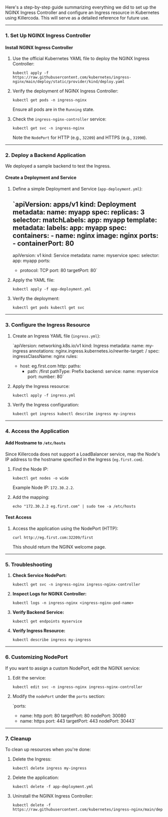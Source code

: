 Here's a step-by-step guide summarizing everything we did to set up the NGINX Ingress Controller and configure an Ingress resource in Kubernetes using Killercoda. This will serve as a detailed reference for future use.

* * * * *

### **1\. Set Up NGINX Ingress Controller**

#### **Install NGINX Ingress Controller**

1.  Use the official Kubernetes YAML file to deploy the NGINX Ingress Controller:

    `kubectl apply -f https://raw.githubusercontent.com/kubernetes/ingress-nginx/main/deploy/static/provider/kind/deploy.yaml`

2.  Verify the deployment of NGINX Ingress Controller:


    `kubectl get pods -n ingress-nginx`

    Ensure all pods are in the `Running` state.

3.  Check the `ingress-nginx-controller` service:


    `kubectl get svc -n ingress-nginx`

    Note the `NodePort` for HTTP (e.g., `32209`) and HTTPS (e.g., `31990`).

* * * * *

### **2\. Deploy a Backend Application**

We deployed a sample backend to test the Ingress.

#### **Create a Deployment and Service**

1.  Define a simple Deployment and Service (`app-deployment.yml`):



    `apiVersion: apps/v1
    kind: Deployment
    metadata:
      name: myapp
    spec:
      replicas: 3
      selector:
        matchLabels:
          app: myapp
      template:
        metadata:
          labels:
            app: myapp
        spec:
          containers:
          - name: nginx
            image: nginx
            ports:
            - containerPort: 80
    ---
    apiVersion: v1
    kind: Service
    metadata:
      name: myservice
    spec:
      selector:
        app: myapp
      ports:
      - protocol: TCP
        port: 80
        targetPort: 80`

2.  Apply the YAML file:


    `kubectl apply -f app-deployment.yml`

3.  Verify the deployment:

    `kubectl get pods
    kubectl get svc`

* * * * *

### **3\. Configure the Ingress Resource**

1.  Create an Ingress YAML file (`ingress.yml`):


    `apiVersion: networking.k8s.io/v1
    kind: Ingress
    metadata:
      name: my-ingress
      annotations:
        nginx.ingress.kubernetes.io/rewrite-target: /
    spec:
      ingressClassName: nginx
      rules:
      - host: eg.first.com
        http:
          paths:
          - path: /first
            pathType: Prefix
            backend:
              service:
                name: myservice
                port:
                  number: 80`

2.  Apply the Ingress resource:

    `kubectl apply -f ingress.yml`

3.  Verify the Ingress configuration:


    `kubectl get ingress
    kubectl describe ingress my-ingress`

* * * * *

### **4\. Access the Application**

#### **Add Hostname to `/etc/hosts`**

Since Killercoda does not support a LoadBalancer service, map the Node's IP address to the hostname specified in the Ingress (`eg.first.com`).

1.  Find the Node IP:


    `kubectl get nodes -o wide`

    Example Node IP: `172.30.2.2`.

2.  Add the mapping:

    `echo "172.30.2.2 eg.first.com" | sudo tee -a /etc/hosts`

#### **Test Access**

1.  Access the application using the NodePort (HTTP):

    `curl http://eg.first.com:32209/first`

    This should return the NGINX welcome page.

* * * * *

### **5\. Troubleshooting**

1.  **Check Service NodePort:**

    `kubectl get svc -n ingress-nginx ingress-nginx-controller`

2.  **Inspect Logs for NGINX Controller:**


    `kubectl logs -n ingress-nginx <ingress-nginx-pod-name>`

3.  **Verify Backend Service:**


    `kubectl get endpoints myservice`

4.  **Verify Ingress Resource:**

    `kubectl describe ingress my-ingress`

* * * * *

### **6\. Customizing NodePort**

If you want to assign a custom NodePort, edit the NGINX service:

1.  Edit the service:


    `kubectl edit svc -n ingress-nginx ingress-nginx-controller`

2.  Modify the `nodePort` under the `ports` section:


    `ports:
    - name: http
      port: 80
      targetPort: 80
      nodePort: 30080
    - name: https
      port: 443
      targetPort: 443
      nodePort: 30443`

* * * * *

### **7\. Cleanup**

To clean up resources when you're done:

1.  Delete the Ingress:

    `kubectl delete ingress my-ingress`

2.  Delete the application:


    `kubectl delete -f app-deployment.yml`

3.  Uninstall the NGINX Ingress Controller:


    `kubectl delete -f https://raw.githubusercontent.com/kubernetes/ingress-nginx/main/dep`
